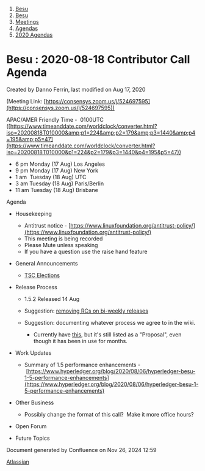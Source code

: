 1. [Besu](index.html)
2. [Besu](Besu_22151173.html)
3. [Meetings](Meetings_22153838.html)
4. [Agendas](Agendas_22153868.html)
5. [2020 Agendas](2020-Agendas_22154139.html)

# Besu : 2020-08-18 Contributor Call Agenda

Created by Danno Ferrin, last modified on Aug 17, 2020

(Meeting Link: [https://consensys.zoom.us/j/524697595](https://consensys.zoom.us/j/524697595))

APAC/AMER Friendly Time -  0100UTC ([https://www.timeanddate.com/worldclock/converter.html?iso=20200818T010000&amp;p1=224&amp;p2=179&amp;p3=1440&amp;p4=195&amp;p5=47](https://www.timeanddate.com/worldclock/converter.html?iso=20200818T010000&p1=224&p2=179&p3=1440&p4=195&p5=47))

- 6 pm Monday (17 Aug) Los Angeles
- 9 pm Monday (17 Aug) New York
- 1 am  Tuesday (18 Aug) UTC
- 3 am Tuesday (18 Aug) Paris/Berlin
- 11 am Tuesday (18 Aug) Brisbane

Agenda

- Housekeeping
  
  - Antitrust notice - [https://www.linuxfoundation.org/antitrust-policy/](https://www.linuxfoundation.org/antitrust-policy/)
  - This meeting is being recorded
  - Please Mute unless speaking
  - If you have a question use the raise hand feature
- General Announcements
  
  - [TSC Elections](https://lf-hyperledger.atlassian.net/wiki/display/TSC/TSC+Election+2020-2021)
- Release Process
  
  - 1.5.2 Released 14 Aug
  - Suggestion: [removing RCs on bi-weekly releases](https://lf-hyperledger.atlassian.net/wiki/pages/viewpage.action?pageId=22154651)
  - Suggestion: documenting whatever process we agree to in the wiki. 
    
    - Currently have [this](https://lf-hyperledger.atlassian.net/wiki/display/BESU/Proposal%3A+Create+a+Release+Candidate+for+every+release), but it's still listed as a "Proposal", even though it has been in use for months.
- Work Updates
  
  - Summary of 1.5 performance enhancements - [https://www.hyperledger.org/blog/2020/08/06/hyperledger-besu-1-5-performance-enhancements](https://www.hyperledger.org/blog/2020/08/06/hyperledger-besu-1-5-performance-enhancements)
- Other Business
  
  - Possibly change the format of this call?  Make it more office hours?
- Open Forum
- Future Topics

Document generated by Confluence on Nov 26, 2024 12:59

[Atlassian](http://www.atlassian.com/)
